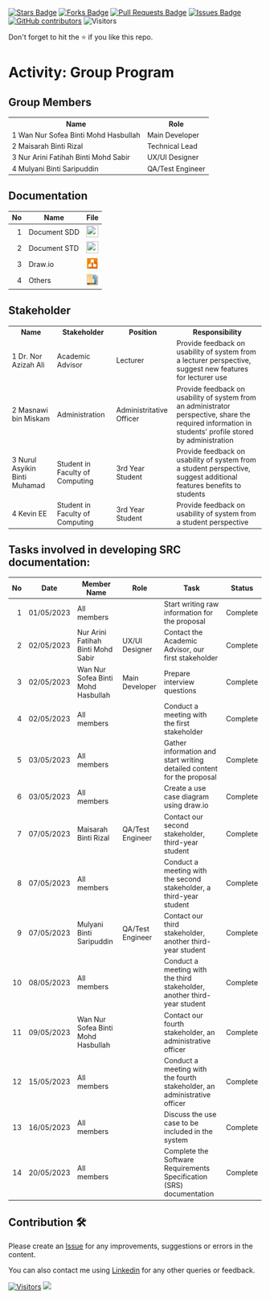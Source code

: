 
<a href="https://github.com/drshahizan/software-engineering/stargazers"><img src="https://img.shields.io/github/stars/drshahizan/software-engineering" alt="Stars Badge"/></a>
<a href="https://github.com/drshahizan/software-engineering/network/members"><img src="https://img.shields.io/github/forks/drshahizan/software-engineering" alt="Forks Badge"/></a>
<a href="https://github.com/drshahizan/software-engineering/pulls"><img src="https://img.shields.io/github/issues-pr/drshahizan/software-engineering" alt="Pull Requests Badge"/></a>
<a href="https://github.com/drshahizan/software-engineering/issues"><img src="https://img.shields.io/github/issues/drshahizan/software-engineering" alt="Issues Badge"/></a>
<a href="https://github.com/drshahizan/software-engineering/graphs/contributors"><img alt="GitHub contributors" src="https://img.shields.io/github/contributors/drshahizan/software-engineering?color=2b9348"></a>
![Visitors](https://api.visitorbadge.io/api/visitors?path=https%3A%2F%2Fgithub.com%2Fdrshahizan%2Fsoftware-engineering&labelColor=%23d9e3f0&countColor=%23697689&style=flat)


Don't forget to hit the :star: if you like this repo.

# Activity: Group Program

## Group Members
<table>
  <tr>
    <th>Name</th>
    <th>Role</th>
  </tr>
    <tr>
    <td>1 Wan Nur Sofea Binti Mohd Hasbullah</td>
    <td>Main Developer</td>
  </tr>
    <tr>
    <td>2 Maisarah Binti Rizal</td>
    <td>Technical Lead</td>
  </tr>
    <tr>
    <td>3 Nur Arini Fatihah Binti Mohd Sabir</td>
    <td>UX/UI Designer</td>
  </tr>
    <tr>
    <td>4 Mulyani Binti Saripuddin</td>
    <td>QA/Test Engineer</td>
  </tr>
</table>

## Documentation
| No | Name |File | 
| -----:| ----- | :------: | 
|1| Document SDD| <a href="https://docs.google.com/document/d/1H_E53Q_lN9H0LWUnIBm3KGp29_nsCnBwvxTQVypJ46E/edit?usp=sharing" ><img src="../../../../../images/pdf64.png" width="24px" height="24px" ></a>|
|2| Document STD| <a href="https://docs.google.com/document/d/1O9BgazCy0P2WQckn1uQQ2f2tliQre5_6zR4EDoSp1wY/edit?usp=sharing" ><img src="../../../../../images/pdf64.png" width="24px" height="24px" ></a>|
|3| Draw.io| <a href="https://github.com/drshahizan/software-engineering/blob/main/proposal/submission/sec02/program/usecasediagram-Simplified.drawio%20(1).png" ><img src="../../../../../images/drawio.svg" width="24px" height="24px" ></a>|
|4| Others| <a href="" ><img src="../../../../../images/data_folder.png" width="24px" height="24px" ></a>|

## Stakeholder
<table>
  <tr>
    <th>Name</th>
    <th>Stakeholder</th>
    <th>Position</th>
    <th>Responsibility</th>
  </tr>
  <tr>
    <td>1 Dr. Nor Azizah Ali</td>
    <td>Academic Advisor</td>
    <td>Lecturer</td>
    <td>Provide feedback on usability of system from a lecturer perspective, suggest new features for lecturer use</td>
  </tr>
    <tr>
    <td>2 Masnawi bin Miskam</td>
    <td>Administration</td>
    <td>Administritative Officer</td>
    <td>Provide feedback on usability of system from an administrator perspective, share the required information in students' profile stored by administration</td>
  </tr>
    <tr>
    <td>3 Nurul Asyikin Binti Muhamad</td>
    <td>Student in Faculty of Computing</td>
    <td>3rd Year Student</td>
    <td>Provide feedback on usability of system from a student perspective, suggest additional features benefits to students</td>
  </tr>
  </tr>
    <tr>
    <td>4 Kevin EE</td>
    <td>Student in Faculty of Computing</td>
    <td>3rd Year Student</td>
    <td>Provide feedback on usability of system from a student perspective</td>
  </tr>
</table>

## Tasks involved in developing SRC documentation:

| No | Date | Member Name | Role	| Task	| Status	| 
| -----:| ----- | ------ | ------ | ------ | ------ |
| 1 | 01/05/2023| All members |  | Start writing raw information for the proposal | Complete | 
| 2 | 02/05/2023| Nur Arini Fatihah Binti Mohd Sabir | UX/UI Designer | Contact the Academic Advisor, our first stakeholder | Complete |
| 3 | 02/05/2023| Wan Nur Sofea Binti Mohd Hasbullah | Main Developer | Prepare interview questions | Complete |
| 4 | 02/05/2023| All members |  | Conduct a meeting with the first stakeholder | Complete | 
| 5 | 03/05/2023 | All members | | Gather information and start writing detailed content for the proposal |  Complete| 
| 6 | 03/05/2023 | All members | | Create a use case diagram using draw.io |  Complete| 
| 7 | 07/05/2023 | Maisarah Binti Rizal | QA/Test Engineer | Contact our second stakeholder, third-year student| Complete | 
| 8 | 07/05/2023 | All members | |  Conduct a meeting with the second stakeholder, a third-year student |  Complete | 
| 9 | 07/05/2023 | Mulyani Binti Saripuddin | QA/Test Engineer | Contact our third stakeholder, another third-year student | Complete | 
| 10 | 08/05/2023 | All members | | Conduct a meeting with the third stakeholder, another third-year student |  Complete | 
| 11 | 09/05/2023 | Wan Nur Sofea Binti Mohd Hasbullah | | Contact our fourth stakeholder, an administrative officer | Complete |
| 12 | 15/05/2023 | All members | | Conduct a meeting with the fourth stakeholder, an administrative officer |  Complete | 
| 13 | 16/05/2023 | All members || Discuss the use case to be included in the system | Complete |   
| 14 | 20/05/2023 | All members | | Complete the Software Requirements Specification (SRS) documentation | Complete |
 
 
## Contribution 🛠️
Please create an [Issue](https://github.com/drshahizan/software-engineering/issues) for any improvements, suggestions or errors in the content.

You can also contact me using [Linkedin](https://www.linkedin.com/in/drshahizan/) for any other queries or feedback.

[![Visitors](https://api.visitorbadge.io/api/visitors?path=https%3A%2F%2Fgithub.com%2Fdrshahizan&labelColor=%23697689&countColor=%23555555&style=plastic)](https://visitorbadge.io/status?path=https%3A%2F%2Fgithub.com%2Fdrshahizan)
![](https://hit.yhype.me/github/profile?user_id=81284918)


